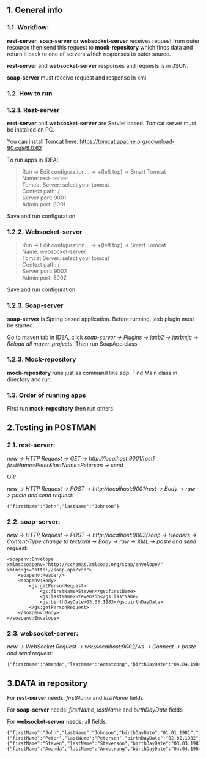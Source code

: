 ## 1. General info 
### 1.1. Workflow:
**rest-server**, **soap-server** or **websocket-server** receives request from outer resource then send this request to **mock-repository** which finds data and return it back to one of servers which responses to outer source.

**rest-server** and **websocket-server** responses and requests is in JSON.

**soap-server** must receive request and response in xml.

### 1.2. How to run
### 1.2.1. Rest-server
**rest-server** and **websocket-server** are Servlet based. Tomcat server must be installed on PC.

You can install Tomcat here: https://tomcat.apache.org/download-90.cgi#9.0.62

To run apps in IDEA:
>Run -> Edit configuration... -> +(left top) -> Smart Tomcat <br>
> Name: rest-server<br>
> Tomcat Server: select your tomcat<br>
> Context path: /<br>
> Server port: 9001<br>
> Admin port: 8001

Save and run configuration

### 1.2.2. Websocket-server
>Run -> Edit configuration... -> +(left top) -> Smart Tomcat <br>
> Name: websocket-server<br>
> Tomcat Server: select your tomcat<br>
> Context path: /<br>
> Server port: 9002<br>
> Admin port: 8002

Save and run configuration

### 1.2.3. Soap-server
**soap-server** is Spring based application. Before running, jaxb plugin must be started.

Go to maven tab in IDEA, click _soap-server -> Plugins -> jaxb2 -> jaxb:xjc -> Reload all maven projects_. Then run SoapApp class.

### 1.2.3. Mock-repository 
**mock-repository** runs just as command line app. Find Main class in directory and run.

### 1.3. Order of running apps
First run **mock-repository** then run others

## 2.Testing in POSTMAN
### 2.1. rest-server:
_new -> HTTP Request -> GET -> http://localhost:9001/rest?firstName=Peter&lastName=Peterson -> send_

OR:

_new -> HTTP Request -> POST -> http://localhost:9001/rest -> Body -> raw -> paste and send request:_

    {"firstName":"John","lastName":"Johnson"}

### 2.2. soap-server:
_new -> HTTP Request -> POST -> http://localhost:9003/soap -> Headers -> Content-Type change to text/xml -> Body -> raw -> XML -> paste and send request:_

    <soapenv:Envelope xmlns:soapenv="http://schemas.xmlsoap.org/soap/envelope/" xmlns:gs="http://soap.api/xsd">
        <soapenv:Header/>
        <soapenv:Body>
            <gs:getPersonRequest>
                <gs:firstName>Steven</gs:firstName>
                <gs:lastName>Stevenson</gs:lastName>
                <gs:birthDayDate>03.03.1983</gs:birthDayDate>
            </gs:getPersonRequest>
        </soapenv:Body>
    </soapenv:Envelope>

### 2.3. websocket-server:
_new -> WebSocket Request -> ws://localhost:9002/ws -> Connect -> paste and send request:_

    {"firstName":"Amanda","lastName":"Armstrong","birthDayDate":"04.04.1984","gender":"FEMALE"}

## 3.DATA in repository

For **rest-server** needs: _firstName_ and _lastName_ fields

For **soap-server** needs: _firstName_, _lastName_ and _birthDayDate_ fields
 
For **websocket-server** needs: all fields.

    {"firstName":"John","lastName":"Johnson","birthDayDate":"01.01.1981","gender":"MALE"}
    {"firstName":"Peter","lastName":"Peterson","birthDayDate":"02.02.1982","gender":"MALE"} 
    {"firstName":"Steven","lastName":"Stevenson","birthDayDate":"03.03.1983","gender":"MALE"}
    {"firstName":"Amanda","lastName":"Armstrong","birthDayDate":"04.04.1984","gender":"FEMALE"}
